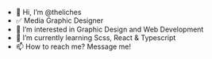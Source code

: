 - 👋 Hi, I’m @theliches
- ✅ Media Graphic Designer
- 👀 I’m interested in Graphic Design and Web Development
- 🌱 I’m currently learning Scss, React & Typescript
- 📫 How to reach me? Message me!
